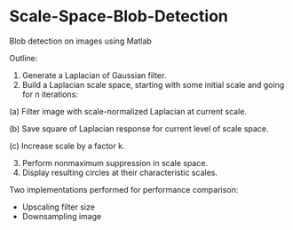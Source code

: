 # Scale-Space-Blob-Detection

Blob detection on images using Matlab

Outline:
1. Generate a Laplacian of Gaussian filter.
2. Build a Laplacian scale space, starting with some initial scale and going for n iterations:

  (a) Filter image with scale-normalized Laplacian at current scale.

  (b) Save square of Laplacian response for current level of scale space.

  (c) Increase scale by a factor k.

3. Perform nonmaximum suppression in scale space.
4. Display resulting circles at their characteristic scales.

Two implementations performed for performance comparison:
- Upscaling filter size
- Downsampling image

